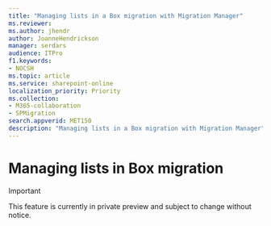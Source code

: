 ```yaml
---
title: "Managing lists in a Box migration with Migration Manager"
ms.reviewer: 
ms.author: jhendr
author: JoanneHendrickson
manager: serdars
audience: ITPro
f1.keywords:
- NOCSH
ms.topic: article
ms.service: sharepoint-online
localization_priority: Priority
ms.collection: 
- M365-collaboration
- SPMigration
search.appverid: MET150
description: "Managing lists in a Box migration with Migration Manager"
---
```


# Managing lists in Box migration

>[!Important]
> This feature is currently in private preview and subject to change without notice.
